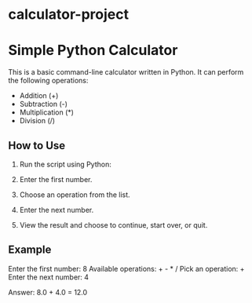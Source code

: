 # calculator-project

# Simple Python Calculator

This is a basic command-line calculator written in Python. It can perform the following operations:

- Addition (+)
- Subtraction (-)
- Multiplication (*)
- Division (/)

## How to Use

1. Run the script using Python:

2. Enter the first number.

3. Choose an operation from the list.

4. Enter the next number.

5. View the result and choose to continue, start over, or quit.

## Example
Enter the first number: 8
Available operations: + - * /
Pick an operation: +
Enter the next number: 4

Answer: 8.0 + 4.0 = 12.0
